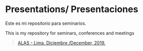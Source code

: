 # Presentations/ Presentaciones

Este es mi repositorio para seminarios.

This is my repository for seminars, conferences and meetings


> [ALAS - Lima. Diciembre /December, 2019.](alas-lima-2019/presentacion-alas19.html)
